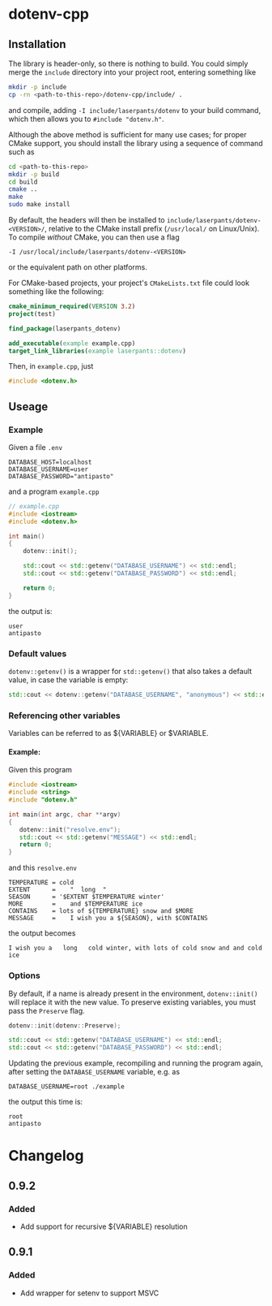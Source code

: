 # dotenv-cpp

## Installation

The library is header-only, so there is nothing to build. You could simply merge the `include` directory into your project root, entering something like 

```bash
mkdir -p include
cp -rn <path-to-this-repo>/dotenv-cpp/include/ .
```

and compile, adding `-I include/laserpants/dotenv` to your build command, which then allows you to `#include "dotenv.h"`.

Although the above method is sufficient for many use cases; for proper CMake support, you should install the library using a sequence of command such as

```bash
cd <path-to-this-repo>
mkdir -p build
cd build
cmake ..
make
sudo make install
```

By default, the headers will then be installed to `include/laserpants/dotenv-<VERSION>/`, relative to the CMake install prefix (`/usr/local/` on Linux/Unix). To compile *without* CMake, you can then use a flag

```
-I /usr/local/include/laserpants/dotenv-<VERSION>
```

or the equivalent path on other platforms. 

For CMake-based projects, your project's `CMakeLists.txt` file could look something like the following:

```cmake
cmake_minimum_required(VERSION 3.2)
project(test)

find_package(laserpants_dotenv)

add_executable(example example.cpp)
target_link_libraries(example laserpants::dotenv)
```

Then, in `example.cpp`, just

```cpp
#include <dotenv.h>
```

## Useage

### Example

Given a file `.env`

```shell
DATABASE_HOST=localhost
DATABASE_USERNAME=user
DATABASE_PASSWORD="antipasto"
```

and a program `example.cpp`

```cpp
// example.cpp
#include <iostream>
#include <dotenv.h>

int main()
{
    dotenv::init();

    std::cout << std::getenv("DATABASE_USERNAME") << std::endl;
    std::cout << std::getenv("DATABASE_PASSWORD") << std::endl;

    return 0;
}
```

the output is:

```
user
antipasto
```

### Default values

`dotenv::getenv()` is a wrapper for `std::getenv()` that also takes a default value, in case the variable is empty:

```cpp
std::cout << dotenv::getenv("DATABASE_USERNAME", "anonymous") << std::endl;
```

### Referencing other variables

Variables can be referred to as ${VARIABLE} or $VARIABLE.

#### Example: 

Given this program

```cpp
#include <iostream>
#include <string>
#include "dotenv.h"

int main(int argc, char **argv)
{
   dotenv::init("resolve.env");
   std::cout << std::getenv("MESSAGE") << std::endl;
   return 0;
}
```

and this `resolve.env`

```
TEMPERATURE = cold
EXTENT      =    "  long  "
SEASON      = '$EXTENT $TEMPERATURE winter'
MORE        =    and $TEMPERATURE ice
CONTAINS    = lots of ${TEMPERATURE} snow and $MORE
MESSAGE     =    I wish you a ${SEASON}, with $CONTAINS
```

the output becomes

```
I wish you a   long   cold winter, with lots of cold snow and and cold ice
```

### Options

By default, if a name is already present in the environment, `dotenv::init()` will replace it with the new value. To preserve existing variables, you must pass the `Preserve` flag.

```cpp
dotenv::init(dotenv::Preserve);

std::cout << std::getenv("DATABASE_USERNAME") << std::endl;
std::cout << std::getenv("DATABASE_PASSWORD") << std::endl;
```

Updating the previous example, recompiling and running the program again, after setting the `DATABASE_USERNAME` variable, e.g. as

```
DATABASE_USERNAME=root ./example
```

the output this time is:

```
root
antipasto
```

# Changelog

## 0.9.2

### Added
- Add support for recursive ${VARIABLE} resolution

## 0.9.1

### Added
- Add wrapper for setenv to support MSVC
